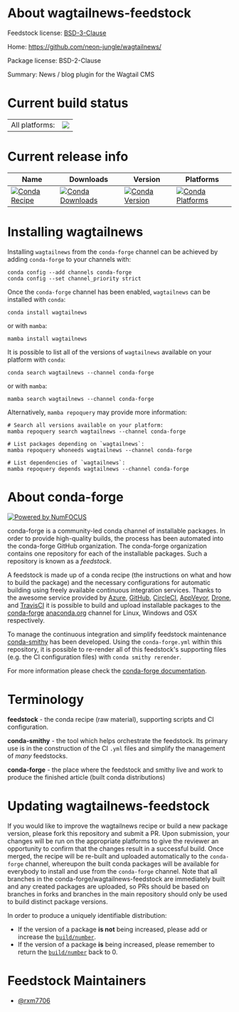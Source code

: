 About wagtailnews-feedstock
===========================

Feedstock license: [BSD-3-Clause](https://github.com/conda-forge/wagtailnews-feedstock/blob/main/LICENSE.txt)

Home: https://github.com/neon-jungle/wagtailnews/

Package license: BSD-2-Clause

Summary: News / blog plugin for the Wagtail CMS

Current build status
====================


<table><tr><td>All platforms:</td>
    <td>
      <a href="https://dev.azure.com/conda-forge/feedstock-builds/_build/latest?definitionId=21429&branchName=main">
        <img src="https://dev.azure.com/conda-forge/feedstock-builds/_apis/build/status/wagtailnews-feedstock?branchName=main">
      </a>
    </td>
  </tr>
</table>

Current release info
====================

| Name | Downloads | Version | Platforms |
| --- | --- | --- | --- |
| [![Conda Recipe](https://img.shields.io/badge/recipe-wagtailnews-green.svg)](https://anaconda.org/conda-forge/wagtailnews) | [![Conda Downloads](https://img.shields.io/conda/dn/conda-forge/wagtailnews.svg)](https://anaconda.org/conda-forge/wagtailnews) | [![Conda Version](https://img.shields.io/conda/vn/conda-forge/wagtailnews.svg)](https://anaconda.org/conda-forge/wagtailnews) | [![Conda Platforms](https://img.shields.io/conda/pn/conda-forge/wagtailnews.svg)](https://anaconda.org/conda-forge/wagtailnews) |

Installing wagtailnews
======================

Installing `wagtailnews` from the `conda-forge` channel can be achieved by adding `conda-forge` to your channels with:

```
conda config --add channels conda-forge
conda config --set channel_priority strict
```

Once the `conda-forge` channel has been enabled, `wagtailnews` can be installed with `conda`:

```
conda install wagtailnews
```

or with `mamba`:

```
mamba install wagtailnews
```

It is possible to list all of the versions of `wagtailnews` available on your platform with `conda`:

```
conda search wagtailnews --channel conda-forge
```

or with `mamba`:

```
mamba search wagtailnews --channel conda-forge
```

Alternatively, `mamba repoquery` may provide more information:

```
# Search all versions available on your platform:
mamba repoquery search wagtailnews --channel conda-forge

# List packages depending on `wagtailnews`:
mamba repoquery whoneeds wagtailnews --channel conda-forge

# List dependencies of `wagtailnews`:
mamba repoquery depends wagtailnews --channel conda-forge
```


About conda-forge
=================

[![Powered by
NumFOCUS](https://img.shields.io/badge/powered%20by-NumFOCUS-orange.svg?style=flat&colorA=E1523D&colorB=007D8A)](https://numfocus.org)

conda-forge is a community-led conda channel of installable packages.
In order to provide high-quality builds, the process has been automated into the
conda-forge GitHub organization. The conda-forge organization contains one repository
for each of the installable packages. Such a repository is known as a *feedstock*.

A feedstock is made up of a conda recipe (the instructions on what and how to build
the package) and the necessary configurations for automatic building using freely
available continuous integration services. Thanks to the awesome service provided by
[Azure](https://azure.microsoft.com/en-us/services/devops/), [GitHub](https://github.com/),
[CircleCI](https://circleci.com/), [AppVeyor](https://www.appveyor.com/),
[Drone](https://cloud.drone.io/welcome), and [TravisCI](https://travis-ci.com/)
it is possible to build and upload installable packages to the
[conda-forge](https://anaconda.org/conda-forge) [anaconda.org](https://anaconda.org/)
channel for Linux, Windows and OSX respectively.

To manage the continuous integration and simplify feedstock maintenance
[conda-smithy](https://github.com/conda-forge/conda-smithy) has been developed.
Using the ``conda-forge.yml`` within this repository, it is possible to re-render all of
this feedstock's supporting files (e.g. the CI configuration files) with ``conda smithy rerender``.

For more information please check the [conda-forge documentation](https://conda-forge.org/docs/).

Terminology
===========

**feedstock** - the conda recipe (raw material), supporting scripts and CI configuration.

**conda-smithy** - the tool which helps orchestrate the feedstock.
                   Its primary use is in the construction of the CI ``.yml`` files
                   and simplify the management of *many* feedstocks.

**conda-forge** - the place where the feedstock and smithy live and work to
                  produce the finished article (built conda distributions)


Updating wagtailnews-feedstock
==============================

If you would like to improve the wagtailnews recipe or build a new
package version, please fork this repository and submit a PR. Upon submission,
your changes will be run on the appropriate platforms to give the reviewer an
opportunity to confirm that the changes result in a successful build. Once
merged, the recipe will be re-built and uploaded automatically to the
`conda-forge` channel, whereupon the built conda packages will be available for
everybody to install and use from the `conda-forge` channel.
Note that all branches in the conda-forge/wagtailnews-feedstock are
immediately built and any created packages are uploaded, so PRs should be based
on branches in forks and branches in the main repository should only be used to
build distinct package versions.

In order to produce a uniquely identifiable distribution:
 * If the version of a package **is not** being increased, please add or increase
   the [``build/number``](https://docs.conda.io/projects/conda-build/en/latest/resources/define-metadata.html#build-number-and-string).
 * If the version of a package **is** being increased, please remember to return
   the [``build/number``](https://docs.conda.io/projects/conda-build/en/latest/resources/define-metadata.html#build-number-and-string)
   back to 0.

Feedstock Maintainers
=====================

* [@rxm7706](https://github.com/rxm7706/)

